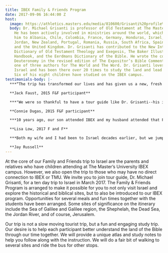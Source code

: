 ```yaml
---
title: IBEX Family & Friends Program
date: 2017-09-06 16:44:00 Z
host:
  image: https://athletics.masters.edu/media/810600/Grisanti%20profile%20pic.png
  body: Dr. Michael Grisanti is professor of Old Testament at The Master’s Seminary.
    He has been actively involved in ministries around the world, which have brought
    him to Albania, Chile, Colombia, France, Germany, Honduras, Israel, Italy, Japan,
    Jordan, New Zealand, Portugal, Romania, Russia, South Africa, Spain, Ukraine,
    and the United Kingdom. Dr. Grisanti has contributed to the New International
    Dictionary of Old Testament Theology and Exegesis, The Baker Illustrated Bible
    Handbook, and the Eerdmans Dictionary of the Bible. He wrote the commentary on
    Deuteronomy in the revised edition of The Expositor’s Bible Commentary and was
    one of three authors for The World and The Word. Dr. Grisanti loves the land of
    Israel and has been there over 20 times to study the land and lead study trips.
    Six of his eight children have studied on the IBEX campus.
testimonials-body: |-
  ***“The trip has transformed our lives and has given us a new, fresh perspective on our daily readings of God’s Word. Though we did not spend a month in Israel and only a week, the places we visited and knowledge we gained was an incredible blessing… Our trip to Israel left us with a yearning to return and as we read God’s Word to be able to visualize the words on paper in our minds!”***

  **Jack Faust, 2015 F&F participant**

  ***"We were so thankful to have a tour guide like Dr. Grisanti--his insights, in-depth knowledge of the Bible, and 'contagious' love for history exceeded our expectations for the tour... The support material and literature provided laid a solid foundation for seeing and touring each site and has been used countless times since returning home and ‘reliving’ and sorting out all we saw and experienced... Since touring Israel, I noticed that I have been much more aware of and mindful of this year’s Passion Week. I have a deeper understanding and perspective of Christ’s final week on earth, and helpful memories and greater awareness of the events surrounding Christ’s crucifixion and resurrection. My husband John and I are very thankful that we were able to travel with the 2015 Family and Friends tour of Israel and are encouraging others to seriously consider and prefer a tour lead by TMU/TMS."***

  **Connie Dugas, 2015 F&F participant**

  ***10 years ago, our son attended IBEX and my husband attended that Family & Friends trip. The 2017 Family & Friends was my first Israel trip. The 2017 Family & Friends trip was a blessing. I appreciated Dr. Michael Grisanti’s daily devotions/encouragement on our bus ride toward our destinations, and how he associated passages of Scripture to the places where we traveled. We didn’t just visit places, each day we marveled at how God worked in the land, protected His own, and I believe God was honored by what was taught, and the extra bonus was what we saw. Together with the Satellite Bible Atlas, this time helped me understand the significance of the cities we visited. Now when places are mentioned in Scripture, I can visualize some of the places. It was truly a memorable visit to a special place where the OT Patriarchs, our Savior and the early church leaders lived and walked during their days on earth.***

  **Lisa Low, 2017 F and F**

  ***Both my wife and I had been to Israel decades earlier, but we jumped at the chance to join the Israel study tour while our daughter was there for the semester studying through the IBEX program at The Master’s University. This trip was incredibly rewarding and more meaningful, as the resource material we received in advance and the Bible Atlas we received while on the tour added tremendous depth to our experience. That, and the extensive knowledge and teaching from Dr. Grisanti and our Israeli guide made it a tremendous blessing. We also enjoyed the fellowship from some wonderful like-minded believers we met on the trip. This was way more than just another tourist trip. Thank you for providing such a great privilege to see and travel throughout Israel.***

  **Jay Russell**
---
```


At the core of our Family and Friends trip to Israel are the parents and relatives who have children attending at The Master’s University IBEX campus. However, we also open the trip to those who may have no direct connection to IBEX or TMU. We invite you to join tour guide, Dr. Michael Grisanti, for a ten day trip to Israel in March 2017. The Family & Friends Program is arranged to make it possible for you to not only visit Israel and explore the historical and biblical sites, but to also be introduced to our IBEX program. Opportunities for several meals and fun times together with the students have been arranged. Some sites of significance on the itinerary include the Sea of Galilee and Galilee region, the Shephelah, the Dead Sea, the Jordan River, and of course, Jerusalem.

Our trip is not a slow moving tourist trip, but a fun and engaging study trip. Our desire is to help each participant better understand the land of the Bible through our time together. We will provide a unique atlas and study notes to help you follow along with the instruction. We will do a fair bit of walking to several sites and ride the bus for other stops.